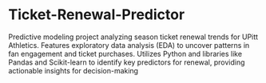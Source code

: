 # Ticket-Renewal-Predictor
Predictive modeling project analyzing season ticket renewal trends for UPitt Athletics. Features exploratory data analysis (EDA) to uncover patterns in fan engagement and ticket purchases. Utilizes Python and libraries like Pandas and Scikit-learn to identify key predictors for renewal, providing actionable insights for decision-making
